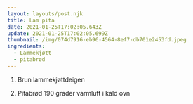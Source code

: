 ```yaml
---
layout: layouts/post.njk
title: Lam pita
date: 2021-01-25T17:02:05.643Z
update: 2021-01-25T17:02:05.699Z
thumbnail: /img/074d7916-eb96-4564-8ef7-db701e2453fd.jpeg
ingredients:
  - Lammekjøtt
  - pitabrød
---
```

1. Brun lammekjøttdeigen

2. Pitabrød 190 grader varmluft i kald ovn